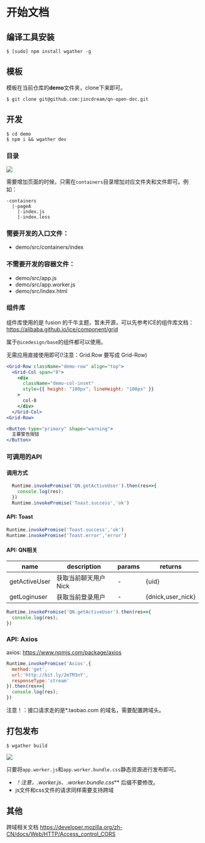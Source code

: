 # 开始文档

## 编译工具安装

```
$ [sudo] npm install wgather -g
```

## 模板

模板在当前仓库的**demo**文件夹，clone下来即可。

```
$ git clone git@github.com:jincdream/qn-open-doc.git
```

## 开发

```
$ cd demo
$ npm i && wgather dev
```

### 目录

![](https://gw.alicdn.com/tfs/TB1LNpPba6qK1RjSZFmXXX0PFXa-235-417.png)

需要增加页面的时候，只需在``containers``目录增加对应文件夹和文件即可。例如：
```
-containers
  |-pageA
    |-index.js
    |-index.less
```

### 需要开发的入口文件：
- demo/src/containers/index

### 不需要开发的容器文件：
- demo/src/app.js
- demo/src/app.worker.js
- demo/src/index.html

### 组件库

组件库使用的是 fusion 的千牛主题，暂未开源，可以先参考ICE的组件库文档：
https://alibaba.github.io/ice/component/grid

属于``@icedesign/base``的组件都可以使用。

无需应用直接使用即可(!注意：Grid.Row 要写成 Grid-Row)

```jsx
<Grid-Row className="demo-row" align="top">
  <Grid-Col span="8">
    <div
      className="demo-col-inset"
      style={{ height: "100px", lineHeight: "100px" }}
    >
      col-8
    </div>
  </Grid-Col>
<Grid-Row>
```

```jsx
<Button type="primary" shape="warning">
  主要警告按钮
</Button>
```

### 可调用的API

#### 调用方式

```javascript
  Runtime.invokePromise('QN.getActiveUser').then(res=>{
    console.log(res);
  })
  Runtime.invokePromise('Toast.success','ok')
```

#### API: Toast

```javascript
Runtime.invokePromise('Toast.success','ok')
Runtime.invokePromise('Toast.error','error')
```

#### API: QN相关

| name | description |params|returns|
|-------- | -------- |------------ |------------|
| getActiveUser | 获取当前聊天用户Nick |-|{uid}|
|getLoginuser|获取当前登录用户|-|{dnick,user_nick}|

```javascript
Runtime.invokePromise('QN.getActiveUser').then(res=>{
  console.log(res);
})
```

### API: Axios

 axios: https://www.npmjs.com/package/axios
  
```javascript
Runtime.invokePromise('Axios',{
  method:'get',
  url:'http://bit.ly/2mTM3nY',
  responseType:'stream'
}).then(res=>{
  console.log(res);
})
```

注意！：接口请求走的是*.taobao.com 的域名，需要配置跨域头。

## 打包发布

```
$ wgather build
```

![](https://gw.alicdn.com/tfs/TB15AJObXYqK1RjSZLeXXbXppXa-438-405.png)

只要将``app.worker.js``和``app.worker.bundle.css``静态资源进行发布即可。

- ***！注意，*.worker.js、*.worker.bundle.css*** 后缀不要修改。
- js文件和css文件的请求同样需要支持跨域 

## 其他

跨域相关文档 https://developer.mozilla.org/zh-CN/docs/Web/HTTP/Access_control_CORS
